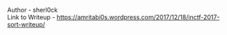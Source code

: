Author - sherl0ck <br />
Link to Writeup - https://amritabi0s.wordpress.com/2017/12/18/inctf-2017-sort-writeup/
